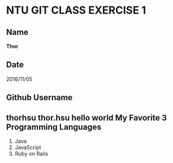 # NTU GIT CLASS EXERCISE 1

Name
----
**Thor**

Date
----
2016/11/05

Github Username
---------------
thorhsu
thor.hsu
hello world
My Favorite 3 Programming Languages
--------------------------------
  1. Java
  1. JavaScript
  1. Ruby on Rails